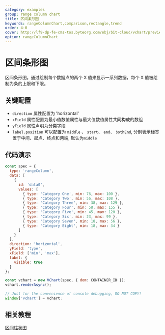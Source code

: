 ```yaml
---
category: examples
group: range column chart
title: 区间条形图
keywords: rangeColumnChart,comparison,rectangle,trend
order: 4-0
cover: http://lf9-dp-fe-cms-tos.byteorg.com/obj/bit-cloud/vchart/preview/range-column-chart/range-bar.png
option: rangeColumnChart
---
```


# 区间条形图

区间条形图。通过绘制每个数据点的两个 X 值来显示一系列数据，每个 X 值被绘制为条的上限和下限。

## 关键配置

- `direction` 属性配置为 'horizontal'
- `xField` 属性配置为最小值数值属性与最大值数值属性共同构成的数组
- `yField` 属性声明为分类字段
- `label.position` 可以配置为 `middle` 、 `start`、 `end`、 `bothEnd`, 分别表示标签置于中间、起点、终点和两端, 默认为`middle`

## 代码演示

```javascript livedemo
const spec = {
  type: 'rangeColumn',
  data: [
    {
      id: 'data0',
      values: [
        { type: 'Category One', min: 76, max: 100 },
        { type: 'Category Two', min: 56, max: 108 },
        { type: 'Category Three', min: 38, max: 129 },
        { type: 'Category Four', min: 58, max: 155 },
        { type: 'Category Five', min: 45, max: 120 },
        { type: 'Category Six', min: 23, max: 99 },
        { type: 'Category Seven', min: 18, max: 56 },
        { type: 'Category Eight', min: 18, max: 34 }
      ]
    }
  ],
  direction: 'horizontal',
  yField: 'type',
  xField: ['min', 'max'],
  label: {
    visible: true
  }
};

const vchart = new VChart(spec, { dom: CONTAINER_ID });
vchart.renderAsync();

// Just for the convenience of console debugging, DO NOT COPY!
window['vchart'] = vchart;
```

## 相关教程

[区间柱状图](link)
